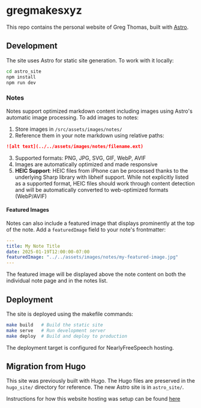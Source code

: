 # gregmakesxyz

This repo contains the personal website of Greg Thomas, built with [Astro](https://astro.build/).

## Development

The site uses Astro for static site generation. To work with it locally:

```bash
cd astro_site
npm install
npm run dev
```

### Notes

Notes support optimized markdown content including images using Astro's automatic image processing. To add images to notes:

1. Store images in `/src/assets/images/notes/`
2. Reference them in your note markdown using relative paths:

```markdown
![alt text](../../assets/images/notes/filename.ext)
```

3. Supported formats: PNG, JPG, SVG, GIF, WebP, AVIF
4. Images are automatically optimized and made responsive
5. **HEIC Support**: HEIC files from iPhone can be processed thanks to the underlying Sharp library with libheif support. While not explicitly listed as a supported format, HEIC files should work through content detection and will be automatically converted to web-optimized formats (WebP/AVIF)

#### Featured Images

Notes can also include a featured image that displays prominently at the top of the note. Add a `featuredImage` field to your note's frontmatter:

```yaml
---
title: My Note Title
date: 2025-01-19T12:00:00-07:00
featuredImage: "../../assets/images/notes/my-featured-image.jpg"
---
```

The featured image will be displayed above the note content on both the individual note page and in the notes list.

## Deployment

The site is deployed using the makefile commands:

```bash
make build   # Build the static site
make serve   # Run development server
make deploy  # Build and deploy to production
```

The deployment target is configured for NearlyFreeSpeech hosting.

## Migration from Hugo

This site was previously built with Hugo. The Hugo files are preserved in the `hugo_site/` directory for reference. The new Astro site is in `astro_site/`.

Instructions for how this website hosting was setup can be found [here](nfsn_config)